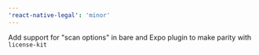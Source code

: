 ```yaml
---
'react-native-legal': 'minor'
---
```


Add support for "scan options" in bare and Expo plugin to make parity with `license-kit`
